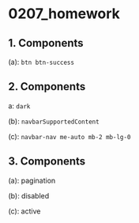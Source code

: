 # 0207_homework

## 1. Components

(a): `btn btn-success`



## 2. Components

a: `dark`

(b): `navbarSupportedContent`

(c): `navbar-nav me-auto mb-2 mb-lg-0`



## 3. Components

(a): pagination

(b): disabled

(c): active